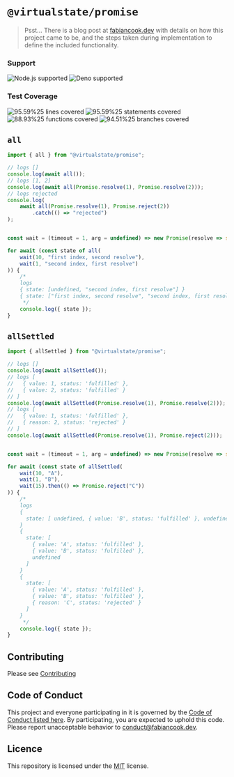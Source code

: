 # `@virtualstate/promise`

> Psst... There is a blog post at [fabiancook.dev](https://fabiancook.dev/2022/02/26/an-async-thing) with details on how 
> this project came to be, and the steps taken during implementation to define the included functionality. 

[//]: # (badges)

### Support

 ![Node.js supported](https://img.shields.io/badge/node-%3E%3D16.0.0-blue) ![Deno supported](https://img.shields.io/badge/deno-%3E%3D1.17.0-blue) 

### Test Coverage

 ![95.59%25 lines covered](https://img.shields.io/badge/lines-95.59%25-brightgreen) ![95.59%25 statements covered](https://img.shields.io/badge/statements-95.59%25-brightgreen) ![88.93%25 functions covered](https://img.shields.io/badge/functions-88.93%25-brightgreen) ![94.51%25 branches covered](https://img.shields.io/badge/branches-94.51%25-brightgreen)

[//]: # (badges)

## `all`

```typescript
import { all } from "@virtualstate/promise";

// logs []
console.log(await all());
// logs [1, 2]
console.log(await all(Promise.resolve(1), Promise.resolve(2)));
// logs rejected
console.log(
    await all(Promise.resolve(1), Promise.reject(2))
        .catch(() => "rejected")
);
```

```typescript

const wait = (timeout = 1, arg = undefined) => new Promise(resolve => setTimeout(resolve, timeout, arg));

for await (const state of all(
    wait(10, "first index, second resolve"),
    wait(1, "second index, first resolve")
)) {
    /*
    logs
    { state: [undefined, "second index, first resolve"] }
    { state: ["first index, second resolve", "second index, first resolve"] }
     */
    console.log({ state });
}
```


## `allSettled`

```typescript
import { allSettled } from "@virtualstate/promise";

// logs []
console.log(await allSettled());
// logs [
//   { value: 1, status: 'fulfilled' },
//   { value: 2, status: 'fulfilled' }
// ]
console.log(await allSettled(Promise.resolve(1), Promise.resolve(2))); 
// logs [
//   { value: 1, status: 'fulfilled' },
//   { reason: 2, status: 'rejected' }
// ]
console.log(await allSettled(Promise.resolve(1), Promise.reject(2)));
```

```typescript

const wait = (timeout = 1, arg = undefined) => new Promise(resolve => setTimeout(resolve, timeout, arg));

for await (const state of allSettled(
    wait(10, "A"), 
    wait(1, "B"),
    wait(15).then(() => Promise.reject("C"))
)) {
    /*
    logs
    {
      state: [ undefined, { value: 'B', status: 'fulfilled' }, undefined ]
    }
    {
      state: [
        { value: 'A', status: 'fulfilled' },
        { value: 'B', status: 'fulfilled' },
        undefined
      ]
    }
    {
      state: [
        { value: 'A', status: 'fulfilled' },
        { value: 'B', status: 'fulfilled' },
        { reason: 'C', status: 'rejected' }
      ]
    }
     */
    console.log({ state });
}
```

## Contributing

Please see [Contributing](./CONTRIBUTING.md)

## Code of Conduct

This project and everyone participating in it is governed by the [Code of Conduct listed here](./CODE-OF-CONDUCT.md). By participating, you are expected to uphold this code. Please report unacceptable behavior to [conduct@fabiancook.dev](mailto:conduct@fabiancook.dev).

## Licence

This repository is licensed under the [MIT](https://choosealicense.com/licenses/mit/) license.
